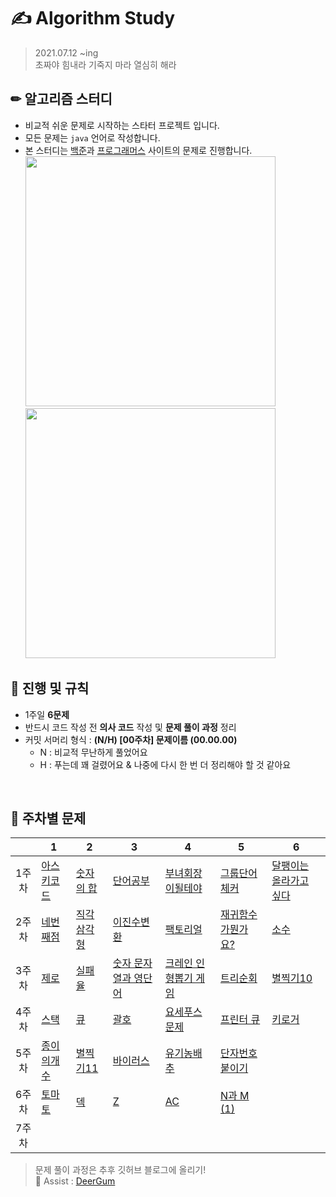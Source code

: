 # ✍ Algorithm Study
> 2021.07.12 ~ing   
> 초짜야 힘내라 기죽지 마라 열심히 해라

## ✏ 알고리즘 스터디
- 비교적 쉬운 문제로 시작하는 스타터 프로젝트 입니다.
- 모든 문제는 `java` 언어로 작성합니다.
- 본 스터디는 [백준](https://www.acmicpc.net/)과 [프로그래머스](https://programmers.co.kr/) 사이트의 문제로 진행합니다.   
[<img src="https://d2gd6pc034wcta.cloudfront.net/images/logo@2x.png" width="400">](https://www.acmicpc.net/)<br>
[<img src="https://programmers.co.kr/assets/bi-programmers-light-0d164d49b51a123bab5cca11106145d6fac5a5ac04b8646780369c2a5bc0dd79.png" width="400">](https://programmers.co.kr/)

## 📌 진행 및 규칙
- 1주일 <span style="color:">**6문제**</span>
- 반드시 코드 작성 전 **의사 코드** 작성 및 **문제 풀이 과정** 정리
- 커밋 서머리 형식 : **(N/H) [00주차] 문제이름 (00.00.00)**
	- N : 비교적 무난하게 풀었어요
	- H : 푸는데 꽤 걸렸어요 & 나중에 다시 한 번 더 정리해야 할 것 같아요
<br>

## 🌙 주차별 문제
| | 1 | 2 | 3 | 4 | 5 | 6 |
|:----:|----------|----------|----------|----------|----------|----------|
| 1주차 |[아스키코드](https://www.acmicpc.net/problem/11654)|[숫자의 합](https://www.acmicpc.net/problem/11720)|[단어공부](https://www.acmicpc.net/problem/1157)|[부녀회장이될테야](https://www.acmicpc.net/problem/2775)|[그룹단어체커](https://www.acmicpc.net/problem/1316)|[달팽이는 올라가고 싶다](https://www.acmicpc.net/problem/2869)|
| 2주차 |[네번째점](https://www.acmicpc.net/problem/3009)|[직각삼각형](https://www.acmicpc.net/problem/4153)|[이진수변환](https://www.acmicpc.net/problem/10829)|[팩토리얼](https://www.acmicpc.net/problem/10872)|[재귀함수가뭔가요?](https://www.acmicpc.net/problem/17478)|[소수](https://www.acmicpc.net/problem/2581)|
| 3주차 |[제로](https://www.acmicpc.net/problem/10773)|[실패율](https://programmers.co.kr/learn/courses/30/lessons/42889)|[숫자 문자열과 영단어](https://programmers.co.kr/learn/courses/30/lessons/81301)|[크레인 인형뽑기 게임](https://programmers.co.kr/learn/courses/30/lessons/64061)|[트리순회](https://www.acmicpc.net/problem/1991)|[별찍기10](https://www.acmicpc.net/problem/2447)|
| 4주차 |[스택](https://www.acmicpc.net/problem/10828)|[큐](https://www.acmicpc.net/problem/10845)|[괄호](https://www.acmicpc.net/problem/9012)|[요세푸스 문제](https://www.acmicpc.net/problem/1158)|[프린터 큐](https://www.acmicpc.net/problem/1966)|[키로거](https://www.acmicpc.net/problem/5397)|
| 5주차 |[종이의개수](https://www.acmicpc.net/problem/1780)|[별찍기11](https://www.acmicpc.net/problem/2448)|[바이러스](https://www.acmicpc.net/problem/2606)|[유기농배추](https://www.acmicpc.net/problem/1012)|[단자번호붙이기](https://www.acmicpc.net/problem/2667)|[]()|
| 6주차 |[토마토](https://www.acmicpc.net/problem/7576)|[덱](https://www.acmicpc.net/problem/10866)|[Z](https://www.acmicpc.net/problem/1074)|[AC](https://www.acmicpc.net/problem/5430)|[N과 M (1)](https://www.acmicpc.net/problem/15649)|[]()|
| 7주차 |[]()|[]()|[]()|[]()|[]()|[]()|


> 문제 풀이 과정은 추후 깃허브 블로그에 올리기!   
> 💛 Assist : [DeerGum](https://github.com/DeerGum)
